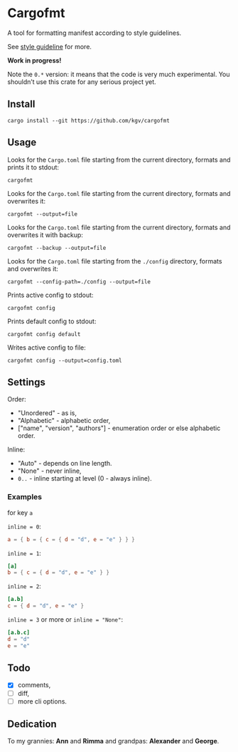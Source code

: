 # Cargofmt

A tool for formatting manifest according to style guidelines.

See [style guideline](./STYLE-GUIDELINE.md) for more.

**Work in progress!**

Note the `0.*` version: it means that the code is very much experimental. You
shouldn’t use this crate for any serious project yet.

## Install

`cargo install --git https://github.com/kgv/cargofmt`

## Usage

Looks for the `Cargo.toml` file starting from the current directory, formats and
prints it to stdout:

`cargofmt`

Looks for the `Cargo.toml` file starting from the current directory, formats and
overwrites it:

`cargofmt --output=file`

Looks for the `Cargo.toml` file starting from the current directory, formats and
overwrites it with backup:

`cargofmt --backup --output=file`

Looks for the `Cargo.toml` file starting from the `./config` directory, formats
and overwrites it:

`cargofmt --config-path=./config --output=file`

Prints active config to stdout:

`cargofmt config`

Prints default config to stdout:

`cargofmt config default`

Writes active config to file:

`cargofmt config --output=config.toml`

## Settings

Order:

- "Unordered" - as is,
- "Alphabetic" - alphabetic order,
- ["name", "version", "authors"] - enumeration order or else alphabetic order.

Inline:

- "Auto" - depends on line length.
- "None" - never inline,
- `0..` - inline starting at level (0 - always inline).

### Examples

for key `a`

`inline = 0`:

```toml
a = { b = { c = { d = "d", e = "e" } } }
```

`inline = 1`:

```toml
[a]
b = { c = { d = "d", e = "e" } }
```

`inline = 2`:

```toml
[a.b]
c = { d = "d", e = "e" }
```

`inline = 3` or more or `inline = "None"`:

```toml
[a.b.c]
d = "d"
e = "e"
```

## Todo

- [x] comments,
- [ ] diff,
- [ ] more cli options.

## Dedication

To my grannies: **Ann** and **Rimma** and grandpas: **Alexander** and
**George**.
